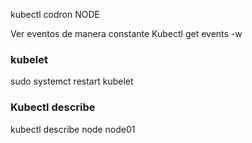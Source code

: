 

kubectl codron NODE

Ver eventos de manera constante
Kubectl get events -w
### kubelet
sudo systemct restart kubelet

### Kubectl describe
kubectl describe node node01
